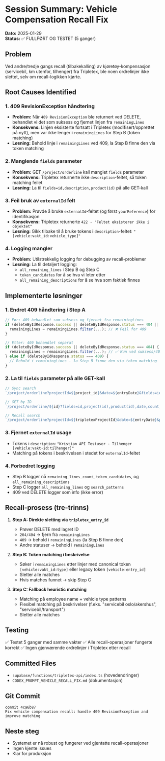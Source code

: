# Session Summary: Vehicle Compensation Recall Fix

**Dato:** 2025-01-29  
**Status:** ✅ FULLFØRT OG TESTET (5 ganger)

## Problem
Ved andre/tredje gangs recall (tilbakekalling) av kjøretøy-kompensasjon (servicebil, km utenfor, tilhenger) fra Tripletex, ble noen ordrelinjer ikke slettet, selv om recall-logikken kjørte.

## Root Causes Identified

### 1. **409 RevisionException håndtering**
- **Problem:** Når `409 RevisionException` ble returnert ved DELETE, behandlet vi det som suksess og fjernet linjen fra `remainingLines`
- **Konsekvens:** Linjen eksisterte fortsatt i Tripletex (modifisert/opprettet på nytt), men var ikke lenger i `remainingLines` for Step B (token matching)
- **Løsning:** Behold linje i `remainingLines` ved 409, la Step B finne den via token matching

### 2. **Manglende `fields` parameter**
- **Problem:** GET `/project/orderline` kall manglet `fields` parameter
- **Konsekvens:** Tripletex returnerte ikke `description`-feltet, så token matching feilet
- **Løsning:** La til `fields=id,description,product(id)` på alle GET-kall

### 3. **Feil bruk av `externalId` felt**
- **Problem:** Prøvde å bruke `externalId`-feltet (og først `yourReference`) for identifikasjon
- **Konsekvens:** Tripletex returnerte `422 - "Feltet eksisterer ikke i objektet"`
- **Løsning:** Gikk tilbake til å bruke tokens i `description`-feltet: `"[vehicle:vakt_id:vehicle_type]"`

### 4. **Logging mangler**
- **Problem:** Utilstrekkelig logging for debugging av recall-problemer
- **Løsning:** La til detaljert logging:
  - `all_remaining_lines` i Step B og Step C
  - `token_candidates` for å se hva vi leter etter
  - `all_remaining_descriptions` for å se hva som faktisk finnes

## Implementerte løsninger

### 1. Endret 409 håndtering i Step A
```typescript
// Før: 409 behandlet som suksess og fjernet fra remainingLines
if (deleteByIdResponse.success || deleteByIdResponse.status === 404 || deleteByIdResponse.status === 409) {
  remainingLines = remainingLines.filter(...); // ❌ Feil for 409
}

// Etter: 409 behandlet separat
if (deleteByIdResponse.success || deleteByIdResponse.status === 404) {
  remainingLines = remainingLines.filter(...); // ✅ Kun ved suksess/404
} else if (deleteByIdResponse.status === 409) {
  // Behold i remainingLines - la Step B finne den via token matching
}
```

### 2. La til `fields` parameter på alle GET-kall
```typescript
// Sync search
`/project/orderline?projectId=${project_id}&date=${entryDate}&fields=id,description,count,product(id)`

// GET by ID
`/project/orderline/${id}?fields=id,project(id),product(id),date,count,description`

// Recall search
`/project/orderline?projectId=${tripletexProjectId}&date=${entryDate}&productId=${productId}&fields=id,description,product(id)`
```

### 3. Fjernet `externalId` usage
- Tokens i `description`: `"Kristian API Testuser - Tilhenger [vehicle:vakt-id:tilhenger]"`
- Matching på tokens i beskrivelsen i stedet for `externalId`-feltet

### 4. Forbedret logging
- Step B logger nå `remaining_lines_count`, `token_candidates`, og `all_remaining_descriptions`
- Step C logger `all_remaining_lines` og `search_patterns`
- 409 ved DELETE logger som info (ikke error)

## Recall-prosess (tre-trinns)

1. **Step A: Direkte sletting via `tripletex_entry_id`**
   - Prøver DELETE med lagret ID
   - `204/404` → fjern fra `remainingLines`
   - `409` → behold i `remainingLines` (la Step B finne den)
   - Andre statuser → behold i `remainingLines`

2. **Step B: Token matching i beskrivelse**
   - Søker i `remainingLines` etter linjer med canonical token `[vehicle:vakt_id:type]` eller legacy token `[vehicle:entry_id]`
   - Sletter alle matches
   - Hvis matches funnet → skip Step C

3. **Step C: Fallback heuristic matching**
   - Matching på employee name + vehicle type patterns
   - Flexibel matching på beskrivelser (f.eks. "servicebil oslo/akershus", "servicebil/transport")
   - Sletter alle matches

## Testing
✅ Testet 5 ganger med samme vakter
✅ Alle recall-operasjoner fungerte korrekt
✅ Ingen gjenværende ordrelinjer i Tripletex etter recall

## Committed Files
- `supabase/functions/tripletex-api/index.ts` (hovedendringer)
- `CODEX_PROMPT_VEHICLE_RECALL_FIX.md` (dokumentasjon)

## Git Commit
```
commit 4ca6b87
Fix vehicle compensation recall: handle 409 RevisionException and improve matching
```

## Neste steg
- Systemet er nå robust og fungerer ved gjentatte recall-operasjoner
- Ingen kjente issues
- Klar for produksjon





